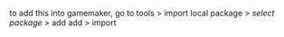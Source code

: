 to add this into gamemaker, go to tools > import local package > *select package* > add add > import
